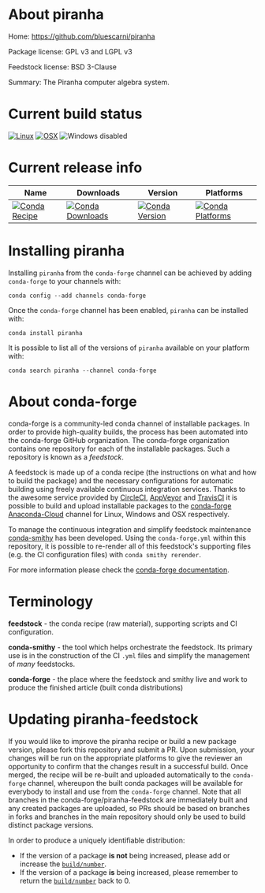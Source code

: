 About piranha
=============

Home: https://github.com/bluescarni/piranha

Package license: GPL v3 and LGPL v3

Feedstock license: BSD 3-Clause

Summary: The Piranha computer algebra system.



Current build status
====================

[![Linux](https://img.shields.io/circleci/project/github/conda-forge/piranha-feedstock/master.svg?label=Linux)](https://circleci.com/gh/conda-forge/piranha-feedstock)
[![OSX](https://img.shields.io/travis/conda-forge/piranha-feedstock/master.svg?label=macOS)](https://travis-ci.org/conda-forge/piranha-feedstock)
![Windows disabled](https://img.shields.io/badge/Windows-disabled-lightgrey.svg)

Current release info
====================

| Name | Downloads | Version | Platforms |
| --- | --- | --- | --- |
| [![Conda Recipe](https://img.shields.io/badge/recipe-piranha-green.svg)](https://anaconda.org/conda-forge/piranha) | [![Conda Downloads](https://img.shields.io/conda/dn/conda-forge/piranha.svg)](https://anaconda.org/conda-forge/piranha) | [![Conda Version](https://img.shields.io/conda/vn/conda-forge/piranha.svg)](https://anaconda.org/conda-forge/piranha) | [![Conda Platforms](https://img.shields.io/conda/pn/conda-forge/piranha.svg)](https://anaconda.org/conda-forge/piranha) |

Installing piranha
==================

Installing `piranha` from the `conda-forge` channel can be achieved by adding `conda-forge` to your channels with:

```
conda config --add channels conda-forge
```

Once the `conda-forge` channel has been enabled, `piranha` can be installed with:

```
conda install piranha
```

It is possible to list all of the versions of `piranha` available on your platform with:

```
conda search piranha --channel conda-forge
```


About conda-forge
=================

conda-forge is a community-led conda channel of installable packages.
In order to provide high-quality builds, the process has been automated into the
conda-forge GitHub organization. The conda-forge organization contains one repository
for each of the installable packages. Such a repository is known as a *feedstock*.

A feedstock is made up of a conda recipe (the instructions on what and how to build
the package) and the necessary configurations for automatic building using freely
available continuous integration services. Thanks to the awesome service provided by
[CircleCI](https://circleci.com/), [AppVeyor](http://www.appveyor.com/)
and [TravisCI](https://travis-ci.org/) it is possible to build and upload installable
packages to the [conda-forge](https://anaconda.org/conda-forge)
[Anaconda-Cloud](http://docs.anaconda.org/) channel for Linux, Windows and OSX respectively.

To manage the continuous integration and simplify feedstock maintenance
[conda-smithy](http://github.com/conda-forge/conda-smithy) has been developed.
Using the ``conda-forge.yml`` within this repository, it is possible to re-render all of
this feedstock's supporting files (e.g. the CI configuration files) with ``conda smithy rerender``.

For more information please check the [conda-forge documentation](https://conda-forge.org/docs/).

Terminology
===========

**feedstock** - the conda recipe (raw material), supporting scripts and CI configuration.

**conda-smithy** - the tool which helps orchestrate the feedstock.
                   Its primary use is in the construction of the CI ``.yml`` files
                   and simplify the management of *many* feedstocks.

**conda-forge** - the place where the feedstock and smithy live and work to
                  produce the finished article (built conda distributions)


Updating piranha-feedstock
==========================

If you would like to improve the piranha recipe or build a new
package version, please fork this repository and submit a PR. Upon submission,
your changes will be run on the appropriate platforms to give the reviewer an
opportunity to confirm that the changes result in a successful build. Once
merged, the recipe will be re-built and uploaded automatically to the
`conda-forge` channel, whereupon the built conda packages will be available for
everybody to install and use from the `conda-forge` channel.
Note that all branches in the conda-forge/piranha-feedstock are
immediately built and any created packages are uploaded, so PRs should be based
on branches in forks and branches in the main repository should only be used to
build distinct package versions.

In order to produce a uniquely identifiable distribution:
 * If the version of a package **is not** being increased, please add or increase
   the [``build/number``](http://conda.pydata.org/docs/building/meta-yaml.html#build-number-and-string).
 * If the version of a package **is** being increased, please remember to return
   the [``build/number``](http://conda.pydata.org/docs/building/meta-yaml.html#build-number-and-string)
   back to 0.